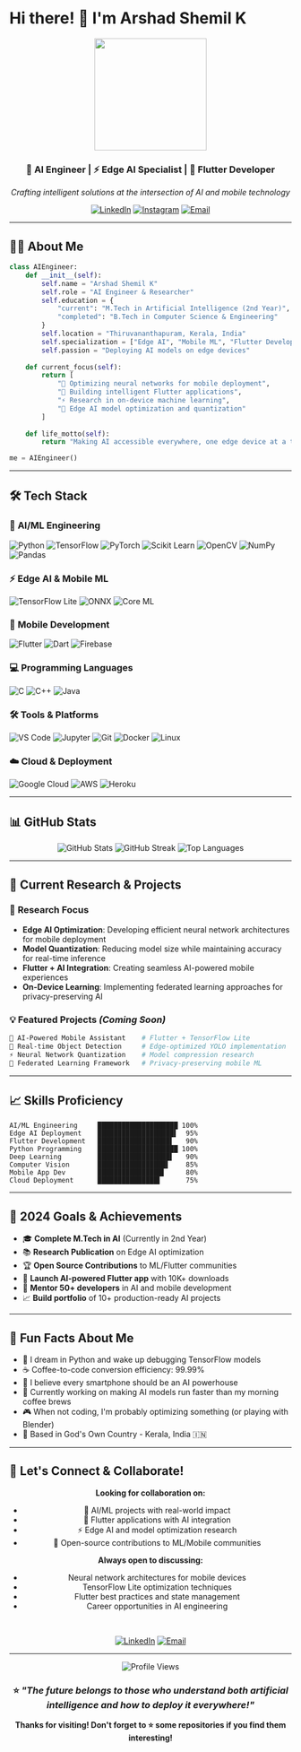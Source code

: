 # Hi there! 👋 I'm **Arshad Shemil K**

<div align="center">
  <img src="https://media.giphy.com/media/v1.Y2lkPTc5MGI3NjExb2VtZHFzdmxiOWU0anJ0ajFvZ3c5bWRvbmxvZnRzOGpoNnY2dDVreiZlcD12MV9naWZzX3NlYXJjaCZjdD1n/13HgwGsXF0aiGY/giphy.gif" width="200"/>
  
  ### 🤖 AI Engineer | ⚡ Edge AI Specialist | 📱 Flutter Developer
  
  *Crafting intelligent solutions at the intersection of AI and mobile technology*
  
  [![LinkedIn](https://img.shields.io/badge/-Arshad%20Shemil%20K-0A66C2?style=for-the-badge&logo=linkedin&logoColor=white)](https://www.linkedin.com/in/arshad-shemil-k-964424243)
  [![Instagram](https://img.shields.io/badge/-@arshuu__u-E4405F?style=for-the-badge&logo=instagram&logoColor=white)](https://www.instagram.com/arshuu__u)
  [![Email](https://img.shields.io/badge/-arshadshemilk@gmail.com-D14836?style=for-the-badge&logo=gmail&logoColor=white)](mailto:arshadshemilk@gmail.com)
</div>

---

## 👨‍💻 About Me

```python
class AIEngineer:
    def __init__(self):
        self.name = "Arshad Shemil K"
        self.role = "AI Engineer & Researcher"
        self.education = {
            "current": "M.Tech in Artificial Intelligence (2nd Year)",
            "completed": "B.Tech in Computer Science & Engineering"
        }
        self.location = "Thiruvananthapuram, Kerala, India"
        self.specialization = ["Edge AI", "Mobile ML", "Flutter Development"]
        self.passion = "Deploying AI models on edge devices"
    
    def current_focus(self):
        return [
            "🧠 Optimizing neural networks for mobile deployment",
            "📱 Building intelligent Flutter applications",
            "⚡ Research in on-device machine learning",
            "🚀 Edge AI model optimization and quantization"
        ]
    
    def life_motto(self):
        return "Making AI accessible everywhere, one edge device at a time! 🌟"

me = AIEngineer()
```

---

## 🛠️ Tech Stack

### 🧠 **AI/ML Engineering**
![Python](https://img.shields.io/badge/Python-3776AB?style=for-the-badge&logo=python&logoColor=white)
![TensorFlow](https://img.shields.io/badge/TensorFlow-FF6F00?style=for-the-badge&logo=tensorflow&logoColor=white)
![PyTorch](https://img.shields.io/badge/PyTorch-EE4C2C?style=for-the-badge&logo=pytorch&logoColor=white)
![Scikit Learn](https://img.shields.io/badge/scikit_learn-F7931E?style=for-the-badge&logo=scikit-learn&logoColor=white)
![OpenCV](https://img.shields.io/badge/OpenCV-27338e?style=for-the-badge&logo=OpenCV&logoColor=white)
![NumPy](https://img.shields.io/badge/numpy-013243?style=for-the-badge&logo=numpy&logoColor=white)
![Pandas](https://img.shields.io/badge/pandas-150458?style=for-the-badge&logo=pandas&logoColor=white)

### ⚡ **Edge AI & Mobile ML**
![TensorFlow Lite](https://img.shields.io/badge/TensorFlow_Lite-FF6F00?style=for-the-badge&logo=tensorflow&logoColor=white)
![ONNX](https://img.shields.io/badge/ONNX-005CED?style=for-the-badge&logo=onnx&logoColor=white)
![Core ML](https://img.shields.io/badge/Core_ML-000000?style=for-the-badge&logo=apple&logoColor=white)

### 📱 **Mobile Development**
![Flutter](https://img.shields.io/badge/Flutter-02569B?style=for-the-badge&logo=flutter&logoColor=white)
![Dart](https://img.shields.io/badge/Dart-0175C2?style=for-the-badge&logo=dart&logoColor=white)
![Firebase](https://img.shields.io/badge/firebase-ffca28?style=for-the-badge&logo=firebase&logoColor=black)

### 💻 **Programming Languages**
![C](https://img.shields.io/badge/C-00599C?style=for-the-badge&logo=c&logoColor=white)
![C++](https://img.shields.io/badge/C%2B%2B-00599C?style=for-the-badge&logo=c%2B%2B&logoColor=white)
![Java](https://img.shields.io/badge/Java-ED8B00?style=for-the-badge&logo=openjdk&logoColor=white)

### 🛠️ **Tools & Platforms**
![VS Code](https://img.shields.io/badge/VS_Code-007ACC?style=for-the-badge&logo=visual-studio-code&logoColor=white)
![Jupyter](https://img.shields.io/badge/Jupyter-F37626?style=for-the-badge&logo=jupyter&logoColor=white)
![Git](https://img.shields.io/badge/Git-F05032?style=for-the-badge&logo=git&logoColor=white)
![Docker](https://img.shields.io/badge/Docker-2CA5E0?style=for-the-badge&logo=docker&logoColor=white)
![Linux](https://img.shields.io/badge/Linux-FCC624?style=for-the-badge&logo=linux&logoColor=black)

### ☁️ **Cloud & Deployment**
![Google Cloud](https://img.shields.io/badge/Google_Cloud-4285F4?style=for-the-badge&logo=google-cloud&logoColor=white)
![AWS](https://img.shields.io/badge/AWS-FF9900?style=for-the-badge&logo=amazon-aws&logoColor=white)
![Heroku](https://img.shields.io/badge/Heroku-430098?style=for-the-badge&logo=heroku&logoColor=white)

---

## 📊 GitHub Stats

<div align="center">
  <img src="https://github-readme-stats.vercel.app/api?username=yourusername&show_icons=true&theme=radical&hide_border=true&bg_color=0D1117&title_color=00FF88&icon_color=00FF88&text_color=FFFFFF" alt="GitHub Stats" />
  
  <img src="https://github-readme-streak-stats.herokuapp.com/?user=yourusername&theme=radical&hide_border=true&background=0D1117&stroke=00FF88&ring=00FF88&fire=FF6B6B&currStreakLabel=00FF88" alt="GitHub Streak" />
  
  <img src="https://github-readme-stats.vercel.app/api/top-langs/?username=yourusername&layout=compact&theme=radical&hide_border=true&bg_color=0D1117&title_color=00FF88&text_color=FFFFFF" alt="Top Languages" />
</div>

---

## 🚀 Current Research & Projects

### 🔬 **Research Focus**
- **Edge AI Optimization**: Developing efficient neural network architectures for mobile deployment
- **Model Quantization**: Reducing model size while maintaining accuracy for real-time inference
- **Flutter + AI Integration**: Creating seamless AI-powered mobile experiences
- **On-Device Learning**: Implementing federated learning approaches for privacy-preserving AI

### 💡 **Featured Projects** *(Coming Soon)*
```bash
📱 AI-Powered Mobile Assistant    # Flutter + TensorFlow Lite
🧠 Real-time Object Detection     # Edge-optimized YOLO implementation  
⚡ Neural Network Quantization    # Model compression research
🔮 Federated Learning Framework   # Privacy-preserving mobile ML
```

---

## 📈 Skills Proficiency

```text
AI/ML Engineering     ████████████████████ 100%
Edge AI Deployment    ███████████████████▌  95%
Flutter Development   ██████████████████▌   90%
Python Programming    ████████████████████ 100%
Deep Learning         ██████████████████▌   90%
Computer Vision       █████████████████▌    85%
Mobile App Dev        ████████████████▌     80%
Cloud Deployment      ███████████████▌      75%
```

---

## 🎯 2024 Goals & Achievements

- 🎓 **Complete M.Tech in AI** (Currently in 2nd Year)
- 📚 **Research Publication** on Edge AI optimization
- 🏆 **Open Source Contributions** to ML/Flutter communities
- 🚀 **Launch AI-powered Flutter app** with 10K+ downloads
- 🌟 **Mentor 50+ developers** in AI and mobile development
- 📈 **Build portfolio** of 10+ production-ready AI projects

---

## 🌟 Fun Facts About Me

- 🤖 I dream in Python and wake up debugging TensorFlow models
- ☕ Coffee-to-code conversion efficiency: 99.99%
- 📱 I believe every smartphone should be an AI powerhouse
- 🧠 Currently working on making AI models run faster than my morning coffee brews
- 🎮 When not coding, I'm probably optimizing something (or playing with Blender)
- 🌊 Based in God's Own Country - Kerala, India 🇮🇳

---

## 🤝 Let's Connect & Collaborate!

<div align="center">
  
  **Looking for collaboration on:**
  - 🤖 AI/ML projects with real-world impact
  - 📱 Flutter applications with AI integration
  - ⚡ Edge AI and model optimization research
  - 🚀 Open-source contributions to ML/Mobile communities
  
  **Always open to discussing:**
  - Neural network architectures for mobile devices
  - TensorFlow Lite optimization techniques
  - Flutter best practices and state management
  - Career opportunities in AI engineering
  
  <br>
  
  [![LinkedIn](https://img.shields.io/badge/Let's_Connect_on_LinkedIn-0077B5?style=for-the-badge&logo=linkedin&logoColor=white)](https://www.linkedin.com/in/arshad-shemil-k-964424243)
  [![Email](https://img.shields.io/badge/Drop_me_an_Email-D14836?style=for-the-badge&logo=gmail&logoColor=white)](mailto:arshadshemilk@gmail.com)
  
</div>

---

<div align="center">
  <img src="https://komarev.com/ghpvc/?username=yourusername&style=for-the-badge&color=00FF88" alt="Profile Views" />
  
  ### ⭐ *"The future belongs to those who understand both artificial intelligence and how to deploy it everywhere!"*
  
  **Thanks for visiting! Don't forget to ⭐ some repositories if you find them interesting!**
</div>
